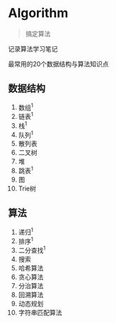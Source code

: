 # Algorithm

> 搞定算法

记录算法学习笔记

最常用的20个数据结构与算法知识点

## 数据结构
1. 数组<sup>1
2. 链表<sup>1
3. 栈<sup>1
4. 队列<sup>1
5. 散列表
6. 二叉树
7. 堆
8. 跳表<sup>1
9. 图
10. Trie树

## 算法
1. 递归<sup>1
2. 排序<sup>1
3. 二分查找<sup>1
4. 搜索
5. 哈希算法
6. 贪心算法
7. 分治算法
8. 回溯算法
9. 动态规划
10. 字符串匹配算法
